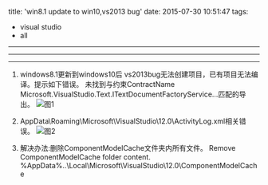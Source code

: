 title: 'win8.1 update to win10,vs2013 bug'
date: 2015-07-30 10:51:47
tags:
- visual studio
- all
---

***
***

1.  windows8.1更新到windows10后
    vs2013bug无法创建项目，已有项目无法编译。提示如下错误。
        未找到与约束ContractName Microsoft.VisualStudio.Text.ITextDocumentFactoryService...匹配的导出。
    ![图1](\imgs\vs2013Error\vs2013Error01.png)
2.  AppData\Roaming\Microsoft\VisualStudio\12.0\ActivityLog.xml相关错误。
    ![图2](\imgs\vs2013Error\vs2013Error02.png)

3.  解决办法:删除ComponentModelCache文件夹内所有文件。
        Remove ComponentModelCache folder content.
        %AppData%\..\Local\Microsoft\VisualStudio\12.0\ComponentModelCache
